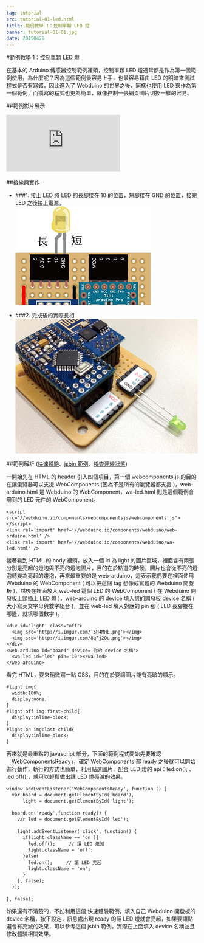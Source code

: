 ```yaml
---
tag: tutorial
src: tutorial-01-led.html
title: 範例教學 1：控制單顆 LED 燈
banner: tutorial-01-01.jpg
date: 20150425
---
```


<!-- @@master  = ../../_layout.html-->

<!-- @@block  =  meta-->

<title>範例教學 1：控制單顆 LED 燈 :::: Webduino = Web + Arduino</title>

<meta property="og:description" content="在基本的 Arduino 傳感器控制範例裡頭，控制單顆 LED 燈通常都是作為第一個範例使用，進入了 Webduino 的世界之後，同樣也使用 LED 來作為第一個範例，而撰寫的程式也更為簡單，就像控制一張網頁圖片切換一樣的容易。">

<!-- @@close-->



<!-- @@block  =  tutorials-->
#範例教學 1：控制單顆 LED 燈

在基本的 Arduino 傳感器控制範例裡頭，控制單顆 LED 燈通常都是作為第一個範例使用，為什麼呢？因為這個範例最容易上手，也最容易藉由 LED 的明暗來測試程式是否有寫錯，因此進入了 Webduino 的世界之後，同樣也使用 LED 來作為第一個範例，而撰寫的程式也更為簡單，就像控制一張網頁圖片切換一樣的容易。

##範例影片展示

<iframe class="youtube" src="https://www.youtube.com/embed/AIGx_sUx1IU" frameborder="0" allowfullscreen></iframe>

##接線與實作

- ###1. 接上 LED
	將 LED 的長腳接在 10 的位置，短腳接在 GND 的位置，接完 LED 之後接上電源。
	![](../img/tutorials/tutorial-01-02.jpg)

- ###2. 完成後的實際長相
	![](../img/tutorials/tutorial-01-03.jpg)

##範例解析 ([快速體驗](http://webduinoio.github.io/samples/content/led/)、[jsbin 範例](http://jsbin.com/raniwi/5/edit?html,output)、[檢查連線狀態](http://webduino.io/device.html))

一開始先在 HTML 的 header 引入四個項目，第一個 webcomponents.js 的目的在讓瀏覽器可以支援 WebComponents (因為不是所有的瀏覽器都支援 )，web-arduino.html 是 Webduino 的 WebComponent，wa-led.html 則是這個範例會用到的 LED 元件的 WebComponent。


	<script src="//webduino.io/components/webcomponentsjs/webcomponents.js"></script>
	<link rel='import' href='//webduino.io/components/webduino/web-arduino.html' />
	<link rel='import' href='//webduino.io/components/webduino/wa-led.html' />

接著看到 HTML 的 body 裡頭，放入一個 id 為 light 的圖片區域，裡面含有兩張分別是亮起的燈泡與不亮的燈泡圖片，目的在於點選的時候，圖片也會從不亮的燈泡轉變為亮起的燈泡，再來最重要的是 web-arduino，這表示我們要在裡面使用 Webduino 的 WebComponent ( 可以把這個 tag 想像成實體的 Webduino 開發板 )，然後在裡面放入 web-led 這個 LED 的 WebComponent ( 在 Webduino 開發板上頭插上 LED 燈 )，web-arduino 的 device 填入您的開發板 device 名稱 ( 大小寫英文字母與數字組合 )，並在 web-led 填入對應的 pin 腳 ( LED 長腳接在哪邊，就填哪個數字 )。

	<div id='light' class="off">
	  <img src='http://i.imgur.com/T5H4MHE.png'></img>
	  <img src='http://i.imgur.com/8qFj2Ou.png'></img>
	</div>
	<web-arduino id="board" device='你的 device 名稱'>
	  <wa-led id='led' pin='10'></wa-led>
	</web-arduino>

看完 HTML，要來稍微寫一點 CSS，目的在於要讓圖片能有亮暗的顯示。

	#light img{
	  width:100%;
	  display:none;
	}
	#light.off img:first-child{
	  display:inline-block;
	}
	#light.on img:last-child{
	  display:inline-block;
	}

再來就是最重點的 javascript 部分，下面的範例程式開始先要確認「WebComponentsReady」，確定 WebComponents 都 ready 之後就可以開始進行動作，執行的方式也簡單，利用點選圖片，配合 LED 燈的 api：led.on(); 、 led.off();，就可以輕鬆做出讓 LED 燈亮滅的效果。

	window.addEventListener('WebComponentsReady', function () {
	  var board = document.getElementById('board'),
	      light = document.getElementById('light');

	  board.on('ready',function ready() {
	    var led = document.getElementById('led');

	    light.addEventListener('click', function() {
	      if(light.className == 'on'){
	        led.off();     // 讓 LED 熄滅
	        light.className = 'off';
	      }else{
	        led.on();     // 讓 LED 亮起
	        light.className = 'on';
	      }
	    }, false);
	  });

	}, false);

如果還有不清楚的，不妨利用這個 快速體驗範例，填入自己 Webduino 開發板的 device 名稱，按下設定，訊息處出現 ready 的話 LED 燈就會亮起，如果要讓點選會有亮滅的效果，可以參考這個 jsbin 範例，實際在上面填入 device 名稱並且修改體驗相關效果。

</div>
<!-- @@close-->
